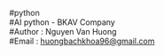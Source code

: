 #python <br />
#AI python - BKAV Company <br />
#Author : Nguyen Van Huong <br />
#Email  : huongbachkhoa96@gmail.com <br />
